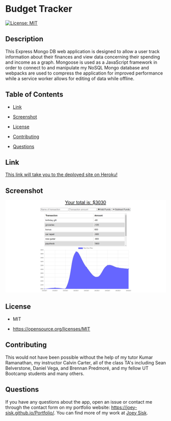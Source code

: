 # Budget Tracker
[![License: MIT](https://img.shields.io/badge/License-MIT-yellow.svg)](https://opensource.org/licenses/MIT)

## Description

This Express Mongo DB web application is designed to allow a user track information about their finances and view data concerning their spending and income as a graph. Mongoose is used as a JavaScript framework in order to connect to and manipulate my NoSQL Mongo database and webpacks are used to compress the application for improved performance while a service worker allows for editing of data while offline. 

## Table of Contents

* [Link](#Link)

* [Screenshot](#Screenshot)

* [License](#license)

* [Contributing](#contributing)

* [Questions](#questions)

## Link

[This link will take you to the deployed site on Heroku!](https://joey-sisks-budget-tracker.herokuapp.com/)

## Screenshot

![First Screenshot](./images/screenshot1.png)

## License

- MIT

- https://opensource.org/licenses/MIT
  
## Contributing

This would not have been possible without the help of my tutor Kumar Ramanathan, my instructor Calvin Carter, all of the class TA's including Sean Belverstone, Daniel Vega, and Brennan Predmoré, and my fellow UT Bootcamp students and many others.

## Questions

If you have any questions about the app, open an issue or contact me through the contact form on my portfolio website: https://joey-sisk.github.io/Portfolio/. You can find more of my work at [Joey Sisk](github.com/joey-sisk).

